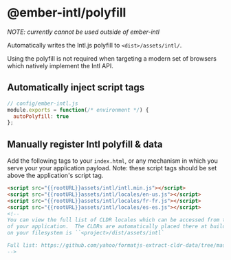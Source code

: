 # @ember-intl/polyfill

*NOTE: currently cannot be used outside of ember-intl*

Automatically writes the Intl.js polyfill to `<dist>/assets/intl/`.

Using the polyfill is not required when targeting a modern set of browsers which natively implement the Intl API.

## Automatically inject script tags

```js
// config/ember-intl.js
module.exports = function(/* environment */) {
  autoPolyfill: true
};
```

## Manually register Intl polyfill & data

Add the following tags to your `index.html`, or any mechanism in which you serve
your your application payload.  Note: these script tags should be set above
the application's script tag.

```html
<script src="{{rootURL}}assets/intl/intl.min.js"></script>
<script src="{{rootURL}}assets/intl/locales/en-us.js"></script>
<script src="{{rootURL}}assets/intl/locales/fr-fr.js"></script>
<script src="{{rootURL}}assets/intl/locales/es-es.js"></script>
<!--
You can view the full list of CLDR locales which can be accessed from the `/assets/intl` folder
of your application.  The CLDRs are automatically placed there at build time.  Typically this folder
on your filesystem is ``<project>/dist/assets/intl`

Full list: https://github.com/yahoo/formatjs-extract-cldr-data/tree/master/data/main
-->
```
